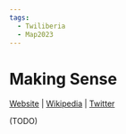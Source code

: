 ```yaml
---
tags:
  - Twiliberia
  - Map2023
---
```

# Making Sense

[Website]() | [Wikipedia]() |  [Twitter]()

(TODO)